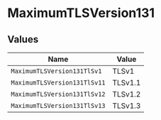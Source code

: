 # MaximumTLSVersion131


## Values

| Name                         | Value                        |
| ---------------------------- | ---------------------------- |
| `MaximumTLSVersion131TlSv1`  | TLSv1                        |
| `MaximumTLSVersion131TlSv11` | TLSv1.1                      |
| `MaximumTLSVersion131TlSv12` | TLSv1.2                      |
| `MaximumTLSVersion131TlSv13` | TLSv1.3                      |